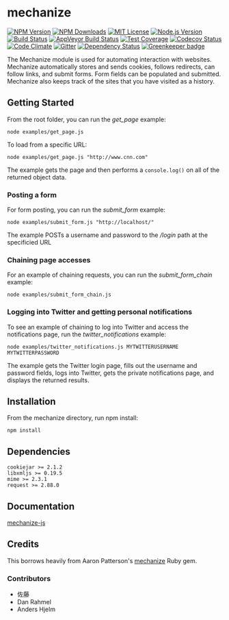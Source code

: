 # mechanize

[![NPM Version][npm-image]][npm-url]
[![NPM Downloads][downloads-image]][downloads-url]
[![MIT License][license-image]][license-url]
[![Node.js Version][node-version-image]][node-version-url]
[![Build Status][travis-image]][travis-url]
[![AppVeyor Build Status][appveyor-image]][appveyor-url]
[![Test Coverage][coveralls-image]][coveralls-url]
[![Codecov Status][codecov-image]][codecov-url]
[![Code Climate][code-climate-image]][code-climate-url]
[![Gitter][gitter-image]][gitter-url]
[![Dependency Status][dependency-image]][dependency-url]
[![Greenkeeper badge][greenkeeper-image]][greenkeeper-url]
<!-- [![js-canonical-style][canonical-image]][canonical-url] -->

The Mechanize module is used for automating interaction with websites.
Mechanize automatically stores and sends cookies, follows redirects,
can follow links, and submit forms. Form fields can be populated and
submitted. Mechanize also keeps track of the sites that you have
visited as a history.

## Getting Started

From the root folder, you can run the *get_page* example:

`node examples/get_page.js`

To load from a specific URL:

`node examples/get_page.js "http://www.cnn.com"`

The example gets the page and then performs a `console.log()` on all of the returned object data.

### Posting a form

For form posting, you can run the *submit_form* example:

`node examples/submit_form.js "http://localhost/"`

The example POSTs a username and password to the */login* path at the specificied URL

### Chaining page accesses

For an example of chaining requests, you can run the *submit_form_chain* example:

`node examples/submit_form_chain.js`

### Logging into Twitter and getting personal notifications

To see an example of chaining to log into Twitter and access the notifications page, run the *twitter_notifications* example:

`node examples/twitter_notifications.js MYTWITTERUSERNAME MYTWITTERPASSWORD`

The example gets the Twitter login page, fills out the username and password fields, logs into Twitter, gets the private notifications page, and displays the returned results.

## Installation

From the mechanize directory, run npm install:

`npm install`

## Dependencies

    cookiejar >= 2.1.2
    libxmljs >= 0.19.5
    mime >= 2.3.1
    request >= 2.88.0

## Documentation

[mechanize-js](https://rawgit.com/srveit/mechanize-js/update-to-node-8/docs/index.html)

## Credits

This borrows heavily from Aaron Patterson's
[mechanize](http://mechanize.rubyforge.org/) Ruby gem.

### Contributors

* 佐藤
* Dan Rahmel
* Anders Hjelm

[npm-image]: https://img.shields.io/npm/v/mechanize.svg
[npm-url]: https://npmjs.org/package/mechanize
[downloads-image]: https://img.shields.io/npm/dm/mechanize.svg
[downloads-url]: https://npmjs.org/package/mechanize
[node-version-image]: https://img.shields.io/node/v/mechanize.svg
[node-version-url]: https://nodejs.org/en/download/
[travis-image]: https://img.shields.io/travis/srveit/mechanize-js/master.svg
[travis-url]: https://travis-ci.org/srveit/mechanize-js
[appveyor-image]: https://img.shields.io/appveyor/ci/srveit/mechanize-js/master.svg
[appveyor-url]: https://ci.appveyor.com/project/srveit/mechanize-js/branch/master
[coveralls-image]: https://coveralls.io/repos/github/srveit/mechanize-js/badge.svg?branch=master
[coveralls-url]: https://coveralls.io/github/srveit/mechanize-js?branch=master
[code-climate-image]: https://img.shields.io/codeclimate/maintainability/srveit/mechanize-js.svg
[code-climate-url]: https://codeclimate.com/github/srveit/mechanize-js
[gitter-image]: https://img.shields.io/gitter/room/mechanize-js/Lobby.svg
[gitter-url]: https://gitter.im/mechanize-js/Lobby
[bithound-image]: https://www.bithound.io/github/srveit/mechanize-js/badges/score.svg
[bithound-url]: https://www.bithound.io/github/srveit/mechanize-js
[dependency-image]: https://img.shields.io/david/srveit/mechanize-js.svg
[dependency-url]: https://david-dm.org/srveit/mechanize-js
[codecov-image]: https://img.shields.io/codecov/c/github/babel/babylon/master.svg?style=flat
[codecov-url]: https://codecov.io/gh/babel/babylon
[license-image]: http://img.shields.io/badge/license-MIT-blue.svg?style=flat
[license-url]: http://choosealicense.com/licenses/mit/
[canonical-image]: https://img.shields.io/badge/code%20style-canonical-brightgreen.svg?style=flat
[canonical-url]: https://github.com/gajus/eslint-config-canonical
[greenkeeper-image]: https://badges.greenkeeper.io/srveit/mechanize-js.svg
[greenkeeper-url]: https://greenkeeper.io/

<!--

https://sonarcloud.io/dashboard/index/srveit:mechanize

[testling-image]: https://ci.testling.com/srveit/mechanize-js.png
[testling-url]: https://ci.testling.com/srveit/mechanize-js
[cdnjs-image]: https://img.shields.io/cdnjs/v/mechanize-js.svg
[cdnjs-url]: https://cdnjs.com/libraries/mechanize-js

[![locked](http://badges.github.io/stability-badges/dist/locked.svg)](http://github.com/badges/stability-badges)
[![Readme](https://img.shields.io/badge/readme-tested-brightgreen.svg?style=flat)](https://www.npmjs.com/package/reamde)
[![Doug's Gratipay][gratipay-image-dougwilson]][gratipay-url-dougwilson]
[![API documented](https://img.shields.io/badge/API-documented-brightgreen.svg)](https://raszi.github.io/node-tmp/)
[![Bitdeli Badge](https://d2weczhvl823v0.cloudfront.net/thlorenz/convert-source-map/trend.png)](https://bitdeli.com/free "Bitdeli Badge")
[![Bountysource](https://www.bountysource.com/badge/tracker?tracker_id=282608)](https://www.bountysource.com/trackers/282608-eslint?utm_source=282608&utm_medium=shield&utm_campaign=TRACKER_BADGE)
[![Bower version](https://img.shields.io/bower/v/spdx-license-ids.svg)](https://github.com/shinnn/spdx-license-ids/releases)
[![Codeship Status for ashtuchkin/iconv-lite](https://www.codeship.com/projects/81670840-fa72-0131-4520-4a01a6c01acc/status)](https://www.codeship.com/projects/29053)
[![Conventional Commits](https://img.shields.io/badge/Conventional%20Commits-1.0.0-yellow.svg)](https://conventionalcommits.org)
[![ExternalEditor uses the MIT](https://img.shields.io/npm/l/external-editor.svg?style=flat-square)](https://opensource.org/licenses/MIT)
[![FOSSA Status](https://app.fossa.io/api/projects/git%2Bhttps%3A%2F%2Fgithub.com%2Feslint%2Feslint.svg?type=large)](https://app.fossa.io/projects/git%2Bhttps%3A%2F%2Fgithub.com%2Feslint%2Feslint?ref=badge_large)
[![Follow on Twitter](https://img.shields.io/twitter/url/http/shields.io.svg?style=social&label=Follow&maxAge=2592000)](https://twitter.com/hiddentao)
[![Known Vulnerabilities](https://snyk.io/test/npm/promise-core/badge.svg?style=flat-square&maxAge=2592000)](https://snyk.io/test/npm/promise-core)
[![NPM Stats](https://nodei.co/npm/iconv-lite.png?downloads=true&downloadRank=true)](https://npmjs.org/packages/iconv-lite/)
[![NPM](https://nodei.co/npm-dl/deep-extend.png?height=3)](https://nodei.co/npm/deep-extend/)
[![OpenCollective](https://opencollective.com/debug/sponsors/badge.svg)](#sponsors)
[![Sauce Test Status](https://saucelabs.com/browser-matrix/epoberezkin.svg)](https://saucelabs.com/u/epoberezkin)
[![Slack Channel](http://zeit-slackin.now.sh/badge.svg)](https://zeit.chat/)
[![Standard Version](https://img.shields.io/badge/release-standard%20version-brightgreen.svg)](https://github.com/conventional-changelog/standard-version)
[![Windows Build](https://img.shields.io/appveyor/ci/alexindigo/asynckit/v0.4.0.svg?label=windows:0.12-6.x&style=flat)](https://ci.appveyor.com/project/alexindigo/asynckit)
[![Windows Tests](https://img.shields.io/appveyor/ci/bcoe/nyc-ilw23/master.svg?label=Windows%20Tests)](https://ci.appveyor.com/project/bcoe/nyc-ilw23)
[![](http://img.shields.io/badge/unicorn-approved-ff69b4.svg)](https://www.youtube.com/watch?v=9auOCbH5Ns4)


-->
